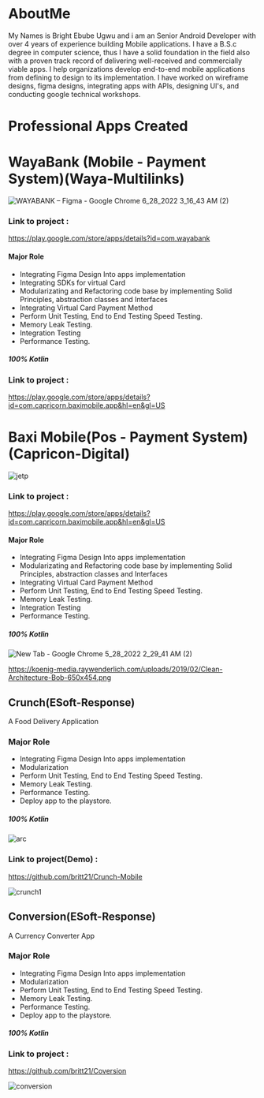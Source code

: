 # AboutMe
My Names is Bright Ebube Ugwu and i am an Senior Android Developer with over 4 years of experience building Mobile applications. I have a B.S.c degree in computer science, thus I have a solid foundation in the field also with a proven track record of delivering well-received and commercially viable apps. I help organizations develop end-to-end mobile applications from defining to design to its implementation. I have worked on wireframe designs, figma designs, integrating apps with APIs, designing UI's, and conducting google technical workshops.

# Professional Apps Created
# WayaBank (Mobile - Payment System)(Waya-Multilinks)

![WAYABANK – Figma - Google Chrome 6_28_2022 3_16_43 AM (2)](https://user-images.githubusercontent.com/82580142/175964267-64cd05c1-dfba-468e-a27c-f3c91b884bcc.png)

### Link to project : 
https://play.google.com/store/apps/details?id=com.wayabank


#### Major Role
* Integrating Figma Design Into apps implementation
* Integrating SDKs for virtual Card
* Modularizating and Refactoring code base by implementing Solid Principles, abstraction classes and Interfaces
* Integrating Virtual Card Payment Method
* Perform Unit Testing, End to End Testing Speed Testing.
* Memory Leak Testing.
* Integration Testing
* Performance Testing.
##### 100% Kotlin

### Link to project : 
https://play.google.com/store/apps/details?id=com.capricorn.baximobile.app&hl=en&gl=US

# Baxi Mobile(Pos - Payment System)(Capricon-Digital)

![jetp](https://user-images.githubusercontent.com/82580142/170806066-0f127457-c705-4a96-927e-0cb24f99f840.jpg)

### Link to project : 
https://play.google.com/store/apps/details?id=com.capricorn.baximobile.app&hl=en&gl=US

#### Major Role
* Integrating Figma Design Into apps implementation
* Modularizating and Refactoring code base by implementing Solid Principles, abstraction classes and Interfaces
* Integrating Virtual Card Payment Method
* Perform Unit Testing, End to End Testing Speed Testing.
* Memory Leak Testing.
* Integration Testing
* Performance Testing.
##### 100% Kotlin



![New Tab - Google Chrome 5_28_2022 2_29_41 AM (2)](https://user-images.githubusercontent.com/82580142/175964785-c9e3bb4b-1360-4d35-97cb-fa611b972277.png)

https://koenig-media.raywenderlich.com/uploads/2019/02/Clean-Architecture-Bob-650x454.png


## Crunch(ESoft-Response)
A Food Delivery Application


### Major Role
* Integrating Figma Design Into apps implementation
* Modularization 
* Perform Unit Testing, End to End Testing Speed Testing.
* Memory Leak Testing.
* Performance Testing.
* Deploy app to the playstore.
##### 100% Kotlin


![arc](https://user-images.githubusercontent.com/82580142/170806157-de80e8c6-1061-41f8-98e0-e2f0c034ae40.jpg)

### Link to project(Demo) : 
https://github.com/britt21/Crunch-Mobile

![crunch1](https://user-images.githubusercontent.com/82580142/170805704-69f96dc4-75d6-4371-a05d-d78b4c60ff86.png)

## Conversion(ESoft-Response)
A Currency Converter App 

### Major Role
* Integrating Figma Design Into apps implementation
* Modularization 
* Perform Unit Testing, End to End Testing Speed Testing.
* Memory Leak Testing.
* Performance Testing.
* Deploy app to the playstore.
##### 100% Kotlin


### Link to project : 
https://github.com/britt21/Coversion

![conversion](https://user-images.githubusercontent.com/82580142/170805940-ac07ec6b-0cc2-4f51-8305-119fa5c8996f.png)

